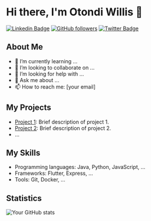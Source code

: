 # Hi there, I'm Otondi Willis 👋

[![Linkedin Badge](https://img.shields.io/badge/-otondi-willis-blue?style=flat-square&logo=Linkedin&logoColor=white&link=https://www.linkedin.com/in/otondi-willis/)](https://www.linkedin.com/in/otondi-willis/)
[![GitHub followers](https://img.shields.io/github/followers/otondi-willis?label=Follow&style=social)](https://github.com/otondi-willis/?tab=follow)
[![Twitter Badge](https://img.shields.io/badge/-@otondi-willis-1ca0f1?style=flat-square&labelColor=1ca0f1&logo=twitter&logoColor=white&link=https://twitter.com/otondi-willis)](https://twitter.com/otondi-willis)

## About Me

- 🌱 I’m currently learning ...
- 👯 I’m looking to collaborate on ...
- 🤔 I’m looking for help with ...
- 💬 Ask me about ...
- 📫 How to reach me: [your email]

## My Projects

- [Project 1](https://github.com/otondi-willis/GitTuitorial.git): Brief description of project 1.
- [Project 2](https://github.com/yourusername/project2): Brief description of project 2.
- ...

## My Skills

- Programming languages: Java, Python, JavaScript, ...
- Frameworks: Flutter, Express, ...
- Tools: Git, Docker, ...

## Statistics

![Your GitHub stats](https://github-readme-stats.vercel.app/api?username=yourusername&show_icons=true&theme=radical)

